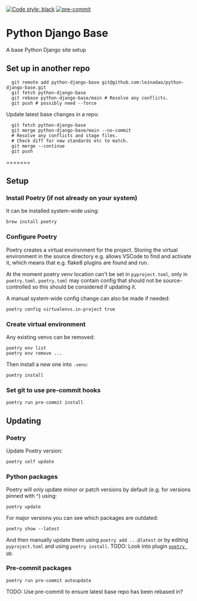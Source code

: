 [![Code style: black](https://img.shields.io/badge/code%20style-black-000000.svg)](https://github.com/psf/black)
[![pre-commit](https://img.shields.io/badge/pre--commit-enabled-brightgreen?logo=pre-commit&logoColor=white)](https://github.com/pre-commit/pre-commit)

# Python Django Base
A base Python Django site setup

## Set up in another repo
```
  git remote add python-django-base git@github.com:leinadao/python-django-base.git
  git fetch python-django-base
  git rebase python-django-base/main # Resolve any conflicts.
  git push # possibly need --force
```
Update latest base changes in a repo:
```
  git fetch python-django-base
  git merge python-django-base/main --no-commit
  # Resolve any conflicts and stage files.
  # Check diff for new standards etc to match.
  git merge --continue
  git push
```

=======

## Setup
### Install Poetry (if not already on your system)
It can be installed system-wide using:
```
brew install poetry
```

### Configure Poetry
Poetry creates a virtual environment for the project. Storing the virtual environment in the source directory
e.g. allows VSCode to find and activate it, which means that e.g. flake8 plugins are found and run.

At the moment poetry venv location can't be set in `pyproject.toml`, only in `poetry.toml`.
`poetry.toml` may contain config that should not be source-controlled so this should be considered if updating it.

A manual system-wide config change can also be made if needed:
```
poetry config virtualenvs.in-project true
```

### Create virtual environment
Any existing venvs can be removed:
```
poetry env list
poetry env remove ...
```
Then install a new one into `.venv`:
```
poetry install
```

### Set git to use pre-commit hooks
```
poetry run pre-commit install
```

## Updating
### Poetry
Update Poetry version:
```
poetry self update
```

### Python packages
Poetry will only update minor or patch versions by default (e.g. for versions pinned with ^) using:
```
poetry update
```

For major versions you can see which packages are outdated:
```
poetry show --latest
```
And then manually update them using `poetry add ...@latest` or by editing `pyproject.toml` and using `poetry install`.
TODO: Look into plugin [`poetry up`](https://github.com/MousaZeidBaker/poetry-plugin-up).

### Pre-commit packages
```
poetry run pre-commit autoupdate
```

TODO: Use pre-commit to ensure latest base repo has been rebased in?
